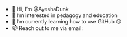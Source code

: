 - 👋 Hi, I’m @AyeshaDunk
- 👀 I’m interested in pedagogy and education
- 🌱 I’m currently learning how to use GitHub :smirk:
- 📫 Reach out to me via email: 

<!---
AyeshaDunk/AyeshaDunk is a ✨ special ✨ repository because its `README.md` (this file) appears on your GitHub profile.
You can click the Preview link to take a look at your changes.
--->

